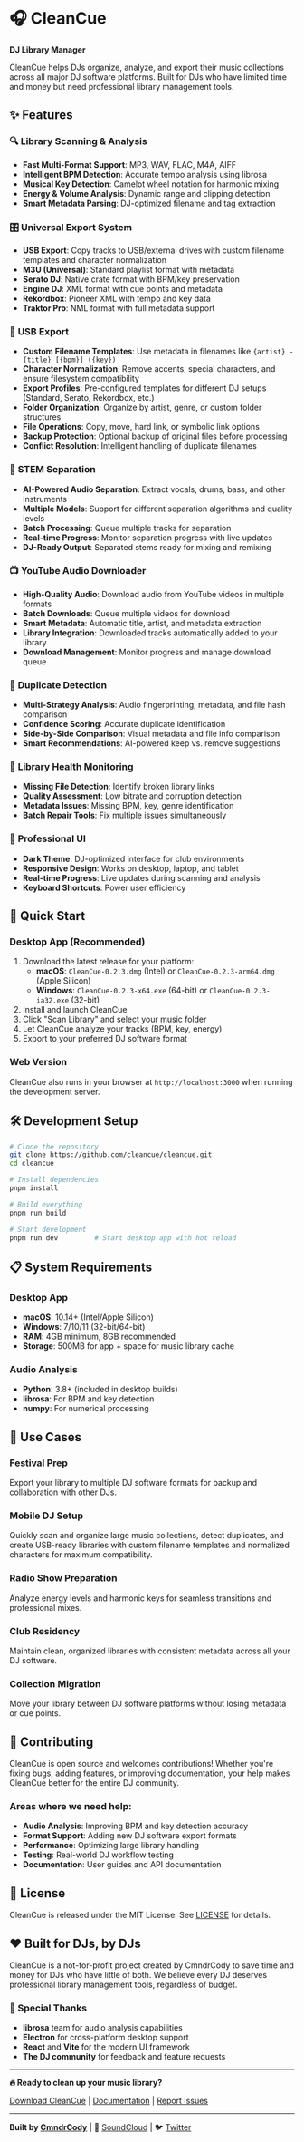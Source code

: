 # 🎧 CleanCue

**DJ Library Manager**

CleanCue helps DJs organize, analyze, and export their music collections across all major DJ software platforms. Built for DJs who have limited time and money but need professional library management tools.

## ✨ Features

### 🔍 **Library Scanning & Analysis**
- **Fast Multi-Format Support**: MP3, WAV, FLAC, M4A, AIFF
- **Intelligent BPM Detection**: Accurate tempo analysis using librosa
- **Musical Key Detection**: Camelot wheel notation for harmonic mixing
- **Energy & Volume Analysis**: Dynamic range and clipping detection
- **Smart Metadata Parsing**: DJ-optimized filename and tag extraction

### 🎛️ **Universal Export System**
- **USB Export**: Copy tracks to USB/external drives with custom filename templates and character normalization
- **M3U (Universal)**: Standard playlist format with metadata
- **Serato DJ**: Native crate format with BPM/key preservation
- **Engine DJ**: XML format with cue points and metadata
- **Rekordbox**: Pioneer XML with tempo and key data
- **Traktor Pro**: NML format with full metadata support

### 💾 **USB Export**
- **Custom Filename Templates**: Use metadata in filenames like `{artist} - {title} [{bpm}] ({key})`
- **Character Normalization**: Remove accents, special characters, and ensure filesystem compatibility
- **Export Profiles**: Pre-configured templates for different DJ setups (Standard, Serato, Rekordbox, etc.)
- **Folder Organization**: Organize by artist, genre, or custom folder structures
- **File Operations**: Copy, move, hard link, or symbolic link options
- **Backup Protection**: Optional backup of original files before processing
- **Conflict Resolution**: Intelligent handling of duplicate filenames

### 🎤 **STEM Separation**
- **AI-Powered Audio Separation**: Extract vocals, drums, bass, and other instruments
- **Multiple Models**: Support for different separation algorithms and quality levels
- **Batch Processing**: Queue multiple tracks for separation
- **Real-time Progress**: Monitor separation progress with live updates
- **DJ-Ready Output**: Separated stems ready for mixing and remixing

### 📺 **YouTube Audio Downloader**
- **High-Quality Audio**: Download audio from YouTube videos in multiple formats
- **Batch Downloads**: Queue multiple videos for download
- **Smart Metadata**: Automatic title, artist, and metadata extraction
- **Library Integration**: Downloaded tracks automatically added to your library
- **Download Management**: Monitor progress and manage download queue

### 🔎 **Duplicate Detection**
- **Multi-Strategy Analysis**: Audio fingerprinting, metadata, and file hash comparison
- **Confidence Scoring**: Accurate duplicate identification
- **Side-by-Side Comparison**: Visual metadata and file info comparison
- **Smart Recommendations**: AI-powered keep vs. remove suggestions

### 🏥 **Library Health Monitoring**
- **Missing File Detection**: Identify broken library links
- **Quality Assessment**: Low bitrate and corruption detection
- **Metadata Issues**: Missing BPM, key, genre identification
- **Batch Repair Tools**: Fix multiple issues simultaneously

### 🎨 **Professional UI**
- **Dark Theme**: DJ-optimized interface for club environments
- **Responsive Design**: Works on desktop, laptop, and tablet
- **Real-time Progress**: Live updates during scanning and analysis
- **Keyboard Shortcuts**: Power user efficiency

## 🚀 Quick Start

### Desktop App (Recommended)
1. Download the latest release for your platform:
   - **macOS**: `CleanCue-0.2.3.dmg` (Intel) or `CleanCue-0.2.3-arm64.dmg` (Apple Silicon)
   - **Windows**: `CleanCue-0.2.3-x64.exe` (64-bit) or `CleanCue-0.2.3-ia32.exe` (32-bit)
2. Install and launch CleanCue
3. Click "Scan Library" and select your music folder
4. Let CleanCue analyze your tracks (BPM, key, energy)
5. Export to your preferred DJ software format

### Web Version
CleanCue also runs in your browser at `http://localhost:3000` when running the development server.

## 🛠️ Development Setup

```bash
# Clone the repository
git clone https://github.com/cleancue/cleancue.git
cd cleancue

# Install dependencies
pnpm install

# Build everything
pnpm run build

# Start development
pnpm run dev         # Start desktop app with hot reload
```

## 📋 System Requirements

### Desktop App
- **macOS**: 10.14+ (Intel/Apple Silicon)
- **Windows**: 7/10/11 (32-bit/64-bit)
- **RAM**: 4GB minimum, 8GB recommended
- **Storage**: 500MB for app + space for music library cache

### Audio Analysis
- **Python**: 3.8+ (included in desktop builds)
- **librosa**: For BPM and key detection
- **numpy**: For numerical processing

## 🎯 Use Cases

### Festival Prep
Export your library to multiple DJ software formats for backup and collaboration with other DJs.

### Mobile DJ Setup
Quickly scan and organize large music collections, detect duplicates, and create USB-ready libraries with custom filename templates and normalized characters for maximum compatibility.

### Radio Show Preparation
Analyze energy levels and harmonic keys for seamless transitions and professional mixes.

### Club Residency
Maintain clean, organized libraries with consistent metadata across all your DJ software.

### Collection Migration
Move your library between DJ software platforms without losing metadata or cue points.

## 🤝 Contributing

CleanCue is open source and welcomes contributions! Whether you're fixing bugs, adding features, or improving documentation, your help makes CleanCue better for the entire DJ community.

### Areas where we need help:
- **Audio Analysis**: Improving BPM and key detection accuracy
- **Format Support**: Adding new DJ software export formats
- **Performance**: Optimizing large library handling
- **Testing**: Real-world DJ workflow testing
- **Documentation**: User guides and API documentation

## 📄 License

CleanCue is released under the MIT License. See [LICENSE](LICENSE) for details.

## ❤️ Built for DJs, by DJs

CleanCue is a not-for-profit project created by CmndrCody to save time and money for DJs who have little of both. We believe every DJ deserves professional library management tools, regardless of budget.

### 🙏 Special Thanks
- **librosa** team for audio analysis capabilities
- **Electron** for cross-platform desktop support
- **React** and **Vite** for the modern UI framework
- **The DJ community** for feedback and feature requests

---

**🔥 Ready to clean up your music library?**

[Download CleanCue](https://github.com/CommmandrCody/cleancue/releases) | [Documentation](https://github.com/CommmandrCody/cleancue/wiki) | [Report Issues](https://github.com/CommmandrCody/cleancue/issues)

---

**Built by [CmndrCody](https://cmdrcody.com)** | 🎵 [SoundCloud](https://soundcloud.com/cmdrcody) | 🐦 [Twitter](https://twitter.com/CmndrCody)
